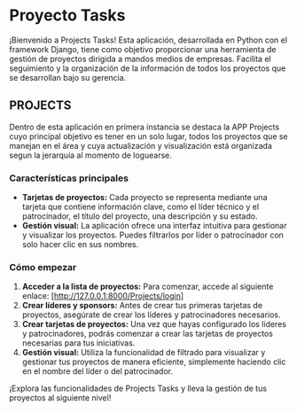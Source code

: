 # Proyecto Tasks

¡Bienvenido a Projects Tasks! Esta aplicación, desarrollada en Python con el framework Django, tiene como objetivo proporcionar una herramienta de gestión de proyectos dirigida a mandos medios de empresas. Facilita el seguimiento y la organización de la información de todos los proyectos que se desarrollan bajo su gerencia.

## PROJECTS

Dentro de esta aplicación en primera instancia se destaca la APP Projects cuyo principal objetivo es tener en un solo lugar, todos los proyectos que se manejan en el área y cuya actualización y visualización está organizada segun la jerarquía al momento de loguearse.

  ### Características principales

  - **Tarjetas de proyectos:** Cada proyecto se representa mediante una tarjeta que contiene información clave, como el líder técnico y el patrocinador, el título del proyecto, una descripción y su estado.
  - **Gestión visual:** La aplicación ofrece una interfaz intuitiva para gestionar y visualizar los proyectos. Puedes filtrarlos por líder o patrocinador con solo hacer clic en sus nombres.

  ### Cómo empezar

  1. **Acceder a la lista de proyectos:** Para comenzar, accede al siguiente enlace: [http://127.0.0.1:8000/Projects/login]
  2. **Crear líderes y sponsors:** Antes de crear tus primeras tarjetas de proyectos, asegúrate de crear los líderes y patrocinadores necesarios.
  3. **Crear tarjetas de proyectos:** Una vez que hayas configurado los líderes y patrocinadores, podrás comenzar a crear las tarjetas de proyectos necesarias para tus iniciativas.
  4. **Gestión visual:** Utiliza la funcionalidad de filtrado para visualizar y gestionar tus proyectos de manera eficiente, simplemente haciendo clic en el nombre del líder o del patrocinador.

¡Explora las funcionalidades de Projects Tasks y lleva la gestión de tus proyectos al siguiente nivel!
